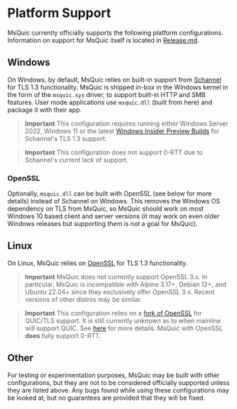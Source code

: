 # Platform Support

MsQuic currently officially supports the following platform configurations. Information on support for MsQuic itself is located in [Release.md](./Release.md).

## Windows

On Windows, by default, MsQuic relies on built-in support from [Schannel](https://docs.microsoft.com/en-us/windows/win32/com/schannel) for TLS 1.3 functionality. MsQuic is shipped in-box in the Windows kernel in the form of the `msquic.sys` driver, to support built-in HTTP and SMB features. User mode applications use `msquic.dll` (built from here) and package it with their app.

> **Important** This configuration requires running either Windows Server 2022, Windows 11 or the latest [Windows Insider Preview Builds](https://insider.windows.com/en-us/) for Schannel's TLS 1.3 support.

> **Important** This configuration does not support 0-RTT due to Schannel's current lack of support.

### OpenSSL

Optionally, `msquic.dll` can be built with OpenSSL (see below for more details) instead of Schannel on Windows. This removes the Windows OS dependency on TLS from MsQuic, so MsQuic should work on most Windows 10 based client and server versions (it may work on even older Windows releases but supporting them is not a goal for MsQuic).

## Linux

On Linux, MsQuic relies on [OpenSSL](https://www.openssl.org/) for TLS 1.3 functionality.

> **Important** MsQuic does not currently support OpenSSL 3.x. In particular, MsQuic is incompatible with Alpine 3.17+, Debian 12+, and Ubuntu 22.04+ since they exclusively offer OpenSSL 3.x. Recent versions of other distros may be similar.

> **Important** This configuration relies on a [fork of OpenSSL](https://github.com/quictls/openssl) for QUIC/TLS support. It is still currently unknown as to when mainline will support QUIC. See [here](https://www.openssl.org/blog/blog/2020/02/17/QUIC-and-OpenSSL/) for more details. MsQuic with OpenSSL **does** fully support 0-RTT.

## Other

For testing or experimentation purposes, MsQuic may be built with other configurations, but they are not to be considered officially supported unless they are listed above. Any bugs found while using these configurations may be looked at, but no guarantees are provided that they will be fixed.
